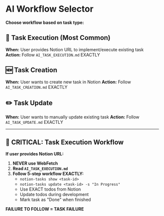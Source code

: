 # AI Workflow Selector

**Choose workflow based on task type:**

## 🎯 Task Execution (Most Common)
**When:** User provides Notion URL to implement/execute existing task
**Action:** Follow `AI_TASK_EXECUTION.md` EXACTLY

## 🆕 Task Creation
**When:** User wants to create new task in Notion
**Action:** Follow `AI_TASK_CREATION.md` EXACTLY

## ✏️ Task Update
**When:** User wants to manually update existing task
**Action:** Follow `AI_TASK_UPDATE.md` EXACTLY

---

## 🚨 CRITICAL: Task Execution Workflow

**If user provides Notion URL:**

1. **NEVER use WebFetch**
2. **Read `AI_TASK_EXECUTION.md`**
3. **Follow 5-step workflow EXACTLY:**
   - `notion-tasks show <task-id>`
   - `notion-tasks update <task-id> -s "In Progress"`
   - Use EXACT todos from Notion
   - Update todos during development
   - Mark task as "Done" when finished

**FAILURE TO FOLLOW = TASK FAILURE**